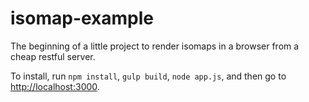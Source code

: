 isomap-example
==============

The beginning of a little project to render isomaps in a browser from a cheap restful server.

To install, run `npm install`, `gulp build`, `node app.js`, and then go to [http://localhost:3000](http://localhost:3000).
